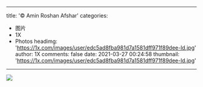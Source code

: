 
---
title: '© Amin Roshan Afshar'
categories: 
 - 图片
 - 1X
 - Photos
headimg: 'https://1x.com/images/user/edc5ad8fba981d7a1581dff971f89dee-ld.jpg'
author: 1X
comments: false
date: 2021-03-27 00:24:58
thumbnail: 'https://1x.com/images/user/edc5ad8fba981d7a1581dff971f89dee-ld.jpg'
---

<div>   
<img src="https://1x.com/images/user/edc5ad8fba981d7a1581dff971f89dee-ld.jpg" referrerpolicy="no-referrer">  
</div>
            